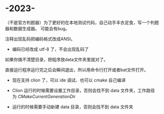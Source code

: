 # -2023-

（不是官方判题器）为了更好的在本地测试代码，自己动手丰衣足食，写一个判题器和数据生成器。
可能会有bug。

注释出现乱码把编码格式改成ANSI。
- 编码已经改成 utf-8 了，不会出现乱码了

如果你搞不清楚目录，把程序放data文件夹里就对了。

直接运行程序运行完之后会瞬间退出，所以用命令行打开或者bat文件打开。
- 现在支持 clion 了，可以 ide 调试、也可以 cmake 自己编译

- Clion 运行的时候需要设置工作目录，否则会找不到 data 文件夹，工作路径为 $CMakeCurrentGenerationDir$
- 运行的时候需要手动新建 data 目录，否则会找不到 data 文件夹
